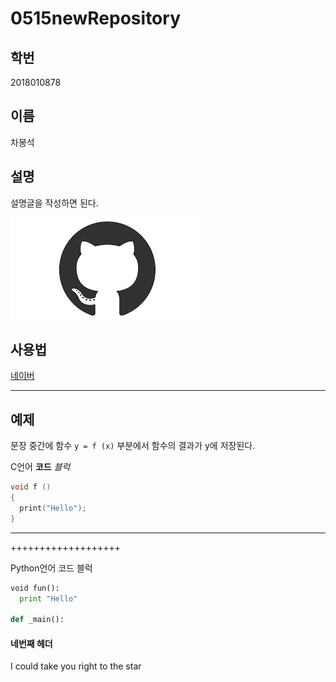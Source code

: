# 0515newRepository

## 학번
2018010878

## 이름
차봉석

## 설명

설명글을 작성하면 된다.

![이미지](https://github.com/ChaBongSeok/0515newRepository/blob/master/%EA%B9%83%ED%97%88%EB%B8%8C%EC%9D%B4%EB%AF%B8%EC%A7%80.png)

## 사용법

[네이버](https://naver.com "네이버 연결")

********************************

## 예제

문장 중간에 함수 `y = f (x)` 부분에서 함수의 결과가 y에 저장된다.

C언어 **코드** _블럭_
```C
void f ()
{
  print("Hello");
}
```


------------------------------

+++++++++++++++++++

Python언어 코드 블럭
```python
void fun():
  print "Hello"

def _main():
```

#### 네번째 헤더

I could take you right to the star
